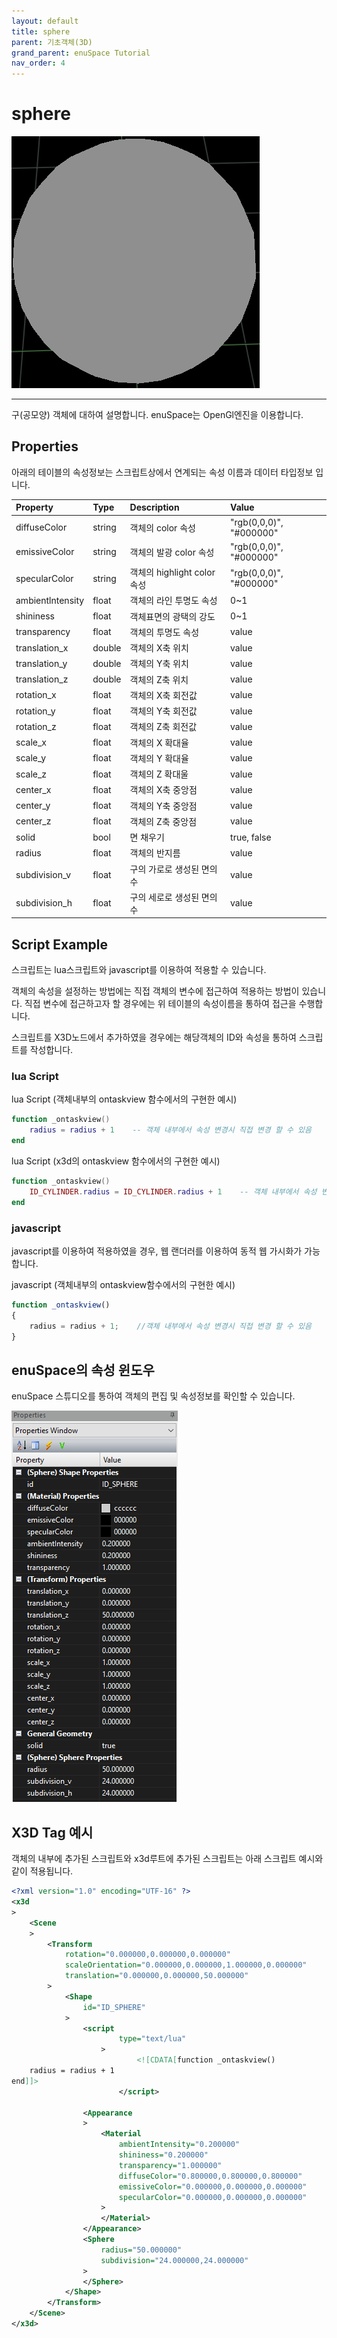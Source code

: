 ```yaml
---
layout: default
title: sphere
parent: 기초객체(3D)
grand_parent: enuSpace Tutorial
nav_order: 4
---
```


# sphere

![](/assets/3d/sphere.png)

---

구\(공모양\) 객체에 대하여 설명합니다. enuSpace는 OpenGl엔진을 이용합니다.

## Properties

아래의 테이블의 속성정보는 스크립트상에서 연계되는 속성 이름과 데이터 타입정보 입니다.

| Property | Type | Description | Value |
| :--- | :--- | :--- | :--- |
| diffuseColor | string | 객체의 color 속성 | "rgb\(0,0,0\)", "\#000000" |
| emissiveColor | string | 객체의 발광 color 속성 | "rgb\(0,0,0\)", "\#000000" |
| specularColor | string | 객체의 highlight color 속성 | "rgb\(0,0,0\)", "\#000000" |
| ambientlntensity | float | 객체의 라인 투명도 속성 | 0~1 |
| shininess | float | 객체표면의 광택의 강도 | 0~1 |
| transparency | float | 객체의 투명도 속성 | value |
| translation\_x | double | 객체의 X축 위치 | value |
| translation\_y | double | 객체의 Y축 위치 | value |
| translation\_z | double | 객체의 Z축 위치 | value |
| rotation\_x | float | 객체의 X축 회전값 | value |
| rotation\_y | float | 객체의 Y축 회전값 | value |
| rotation\_z | float | 객체의 Z축 회전값 | value |
| scale\_x | float | 객체의 X 확대율 | value |
| scale\_y | float | 객체의 Y 확대율 | value |
| scale\_z | float | 객체의 Z 확대울 | value |
| center\_x | float | 객체의 X축 중앙점 | value |
| center\_y | float | 객체의 Y축 중앙점 | value |
| center\_z | float | 객체의 Z축 중앙점 | value |
| solid | bool | 면 채우기 | true, false |
| radius | float | 객체의 반지름 | value |
| subdivision\_v | float | 구의 가로로 생성된 면의 수 | value |
| subdivision\_h | float | 구의 세로로 생성된 면의 수 | value |

## Script Example

스크립트는 lua스크립트와 javascript를 이용하여 적용할 수 있습니다.

객체의 속성을 설정하는 방법에는 직접 객체의 변수에 접근하여 적용하는 방법이 있습니다. 직접 변수에 접근하고자 할 경우에는 위 테이블의 속성이름을 통하여 접근을 수행합니다.

스크립트를 X3D노드에서 추가하였을 경우에는 해당객체의 ID와 속성을 통하여 스크립트를 작성합니다.

### lua Script

lua Script \(객체내부의 ontaskview 함수에서의 구현한 예시\)

```lua
function _ontaskview()
    radius = radius + 1    -- 객체 내부에서 속성 변경시 직접 변경 할 수 있음
end
```

lua Script \(x3d의 ontaskview 함수에서의 구현한 예시\)

```lua
function _ontaskview()
    ID_CYLINDER.radius = ID_CYLINDER.radius + 1    -- 객체 내부에서 속성 변경시 직접 변경 할 수 있음
end
```

### javascript

javascript를 이용하여 적용하였을 경우, 웹 랜더러를 이용하여 동적 웹 가시화가 가능합니다.

javascript \(객체내부의 ontaskview함수에서의 구현한 예시\)

```js
function _ontaskview()
{
    radius = radius + 1;    //객체 내부에서 속성 변경시 직접 변경 할 수 있음
}
```

## enuSpace의 속성 윈도우

enuSpace 스튜디오를 통하여 객체의 편집 및 속성정보를 확인할 수 있습니다.

![](/assets/3d/sphere_prop.png)

## X3D Tag 예시

객체의 내부에 추가된 스크립트와 x3d루트에 추가된 스크립트는 아래 스크립트 예시와 같이 적용됩니다.

```xml
<?xml version="1.0" encoding="UTF-16" ?>
<x3d
>
    <Scene
    >
        <Transform
            rotation="0.000000,0.000000,0.000000"
            scaleOrientation="0.000000,0.000000,1.000000,0.000000"
            translation="0.000000,0.000000,50.000000"
        >
            <Shape
                id="ID_SPHERE"
            >
                <script
                        type="text/lua"
                    >
                            <![CDATA[function _ontaskview()
    radius = radius + 1
end]]>
                        </script>

                <Appearance
                >
                    <Material
                        ambientIntensity="0.200000"
                        shininess="0.200000"
                        transparency="1.000000"
                        diffuseColor="0.800000,0.800000,0.800000"
                        emissiveColor="0.000000,0.000000,0.000000"
                        specularColor="0.000000,0.000000,0.000000"
                    >
                    </Material>
                </Appearance>
                <Sphere
                    radius="50.000000"
                    subdivision="24.000000,24.000000"
                >
                </Sphere>
            </Shape>
        </Transform>
    </Scene>
</x3d>
```



